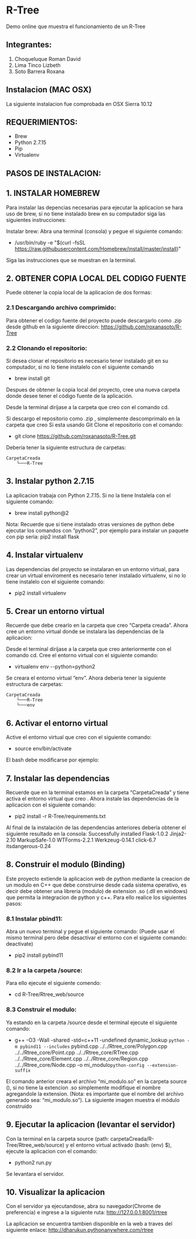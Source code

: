 R-Tree
========

Demo online que muestra el funcionamiento de un R-Tree

Integrantes:
------------

1. Choqueluque Roman David
2. Lima Tinco Lizbeth
3. Soto Barrera Roxana

Instalacion (MAC OSX)
---------------------

La siguiente instalacion fue comprobada en OSX Sierra 10.12

REQUERIMIENTOS:
---------------

- Brew
- Python 2.7.15
- Pip
- Virtualenv

PASOS DE INSTALACION:
---------------------

## 1. INSTALAR  HOMEBREW

Para instalar las depencias necesarias para ejecutar la aplicacion se hara uso de brew, si no tiene instalado brew en su computador siga las siguientes instrucciones:

Instalar brew: Abra una terminal (consola) y pegue el siguiente comando:
- /usr/bin/ruby -e "$(curl -fsSL https://raw.githubusercontent.com/Homebrew/install/master/install)"

Siga las instrucciones que se muestran en la terminal.

## 2. OBTENER COPIA LOCAL DEL CODIGO FUENTE

Puede obtener la copia local de la aplicacion de dos formas:

### 2.1 Descargando archivo comprimido: 
Para obtener el codigo fuente del proyecto puede descargarlo como .zip desde github en la siguiente direccion: https://github.com/roxanasoto/R-Tree
### 2.2 Clonando el repositorio: 
Si desea clonar el repositorio es necesario tener instalado git en su computador, si no lo tiene instalelo con el siguiente comando

- brew install git

Despues de obtener la copia local del proyecto, cree una nueva carpeta donde desee tener el código fuente de la aplicación.

Desde la terminal diríjase a la  carpeta que creo con el comando cd.

Si descargo el repositorio como .zip , simplemente descomprimalo en la carpeta que creo
Si esta usando Git Clone el repositorio con el comando:
		
- git clone https://github.com/roxanasoto/R-Tree.git

Deberia tener la siguiente estructura de carpetas:
	
	CarpetaCreada
    	└───R-Tree
			
## 3. Instalar python 2.7.15
La aplicacion trabaja con Python 2.7.15. Si no la tiene Instalela con el siguiente comando:

- brew install python@2

Nota: Recuerde que si tiene instalado otras versiones de python debe ejecutar los comandos con “python2”, por ejemplo para instalar un paquete con pip seria: pip2 install flask
 
## 4. Instalar virtualenv
Las dependencias del proyecto se instalaran en un entorno virtual, para crear un virtual enviroment es necesario tener instalado virtualenv, si no lo tiene instalelo  con el siguiente comando:

- pip2 install virtualenv

## 5. Crear un entorno virtual
Recuerde que debe crearlo en la carpeta que creo “Carpeta creada”. Ahora cree un entorno virtual donde se instalara las dependencias de la aplicacion:

Desde el terminal diríjase a la carpeta que creo anteriormente con el comando cd.
Cree el entorno virtual con el siguiente comando:

- virtualenv env --python=python2

Se creara el entorno virtual “env”. Ahora deberia tener la siguiente estructura de carpetas:

	CarpetaCreada
    	└───R-Tree
    	└───env

## 6. Activar el entorno virtual
Active el entorno virtual que creo con el siguiente comando:

- source env/bin/activate

El bash debe modificarse por ejemplo:


## 7. Instalar las dependencias
Recuerde que en la terminal estamos en la carpeta “CarpetaCreada” y tiene activa el entorno virtual que creo . Ahora instale las dependencias de la aplicacion con el siguiente comando:

- pip2 install -r R-Tree/requirements.txt

Al final de la instalación de las dependencias anteriores debería obtener el siguiente resultado en la consola:
Successfully installed Flask-1.0.2 Jinja2-2.10 MarkupSafe-1.0 WTForms-2.2.1 Werkzeug-0.14.1 click-6.7 itsdangerous-0.24

## 8. Construir el modulo (Binding)
Este proyecto extiende la aplicacion web de python mediante la creacion de un modulo en C++ que debe construirse desde cada sistema operativo, es decir debe obtener una libreria (modulo) de extension .so (.dll en windows) que permita la integracion de python y c++. Para ello realice los siguientes pasos:
### 8.1 Instalar pbind11:
Abra un nuevo terminal y pegue el siguiente comando: (Puede usar el mismo terminal pero debe desactivar el entorno con el siguiente comando: deactivate)

- pip2 install pybind11

### 8.2 Ir a la carpeta  /source: 
Para ello ejecute el siguiente comendo:

- cd R-Tree/Rtree_web/source

### 8.3 Construir el modulo: 
Ya estando en la carpeta /source desde el terminal ejecute el siguiente comando:

- g++ -O3 -Wall -shared -std=c++11 -undefined dynamic_lookup `python -m pybind11 --includes` pybind.cpp ../../Rtree_core/Polygon.cpp ../../Rtree_core/Point.cpp ../../Rtree_core/RTree.cpp  ../../Rtree_core/Element.cpp ../../Rtree_core/Region.cpp ../../Rtree_core/Node.cpp  -o mi_modulo`python-config --extension-suffix`
 
El comando anterior creara el archivo “mi_modulo.so” en la carpeta source (), si no tiene la extencion .so simplemente modifique el nombre agregandole la extension. (Nota:  es importante que el nombre del archivo generado sea: “mi_modulo.so”). 
La siguiente imagen muestra el módulo construido



## 9. Ejecutar la aplicacion (levantar el servidor)
Con la terminal en la carpeta source (path: carpetaCreada/R-Tree/Rtree_web/source) y el entorno virtual activado (bash: (env) $), ejecute la aplicacion con el comando:

- python2 run.py

Se levantara el servidor.


## 10. Visualizar la aplicacion
Con el servidor ya ejecutandose, abra su navegador(Chrome de preferencia) e ingrese a la siguiente ruta:
http://127.0.0.1:8001/rtree

La aplicacion se encuentra tambien disponible en la web a traves del siguiente enlace:
http://dharukun.pythonanywhere.com/rtree

